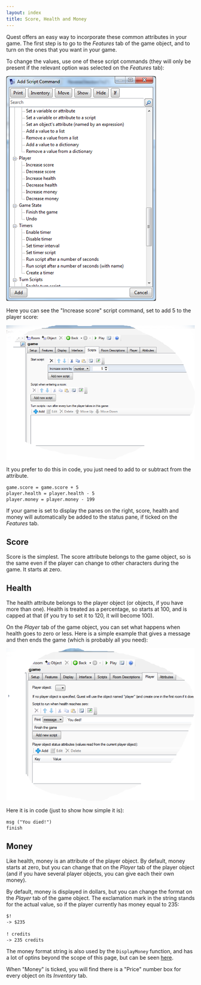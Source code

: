 ```yaml
---
layout: index
title: Score, Health and Money
---
```



Quest offers an easy way to incorporate these common attributes in your game. The first step is to go to the _Features_ tab of the game object, and to turn on the ones that you want in your game.

To change the values, use one of these script commands (they will only be present if the relevant option was selected on the _Features_ tab): 

![](increase_decrease.png "increase_decrease.png")

Here you can see the "Increase score" script command, set to add 5 to the player score:

![](increase.png "increase.png")

It you prefer to do this in code, you just need to add to or subtract from the attribute.

```
game.score = game.score + 5
player.health = player.health - 5
player.money = player.money - 199
```

If your game is set to display the panes on the right, score, health and money will automatically be added to the status pane, if ticked on the _Features_ tab.


Score
-----

Score is the simplest. The score attribute belongs to the game object, so is the same even if the player can change to other characters during the game. It starts at zero.


Health
------

The health attribute belongs to the player object (or objects, if you have more than one). Health is treated as a percentage, so starts at 100, and is capped at that (if you try to set it to 120, it will become 100).

On the _Player_ tab of the game object, you can set what happens when health goes to zero or less. Here is a simple example that gives a message and then ends the game (which is probably all you need):

![](you_died.png "you_died.png")

Here it is in code (just to show how simple it is):

```
msg ("You died!")
finish
```


Money
-----

Like health, money is an attribute of the player object. By default, money starts at zero, but you can change that on the _Player_ tab of the player object (and if you have several player objects, you can give each their own money).

By default, money is displayed in dollars, but you can change the format on the _Player_ tab of the game object. The exclamation mark in the string stands for the actual value, so if the player currently has money equal to 235:

```
$!
-> $235

! credits
-> 235 credits
```

The money format string is also used by the `DisplayMoney` function, and has a lot of optins beyond the scope of this page, but can be seen [here](functions/strings/displaymoney.html).

When "Money" is ticked, you will find there is a "Price" number box for every object on its _Inventory_ tab.